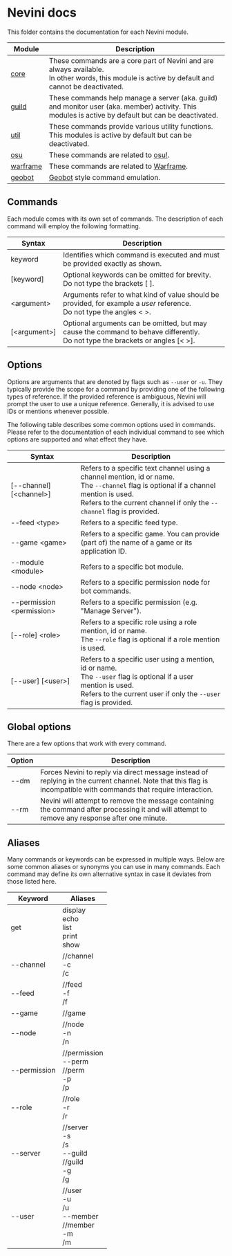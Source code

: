 # Nevini docs

This folder contains the documentation for each Nevini module.

Module | Description
-------|------------
[core](./core) | These commands are a core part of Nevini and are always available.<br>In other words, this module is active by default and cannot be deactivated.
[guild](./guild) | These commands help manage a server (aka. guild) and monitor user (aka. member) activity. This modules is active by default but can be deactivated.
[util](./util) | These commands provide various utility functions. This modules is active by default but can be deactivated.
[osu](./osu) | These commands are related to [osu!](https://osu.ppy.sh).
[warframe](./warframe) | These commands are related to [Warframe](https://www.warframe.com/).
[geobot](./geobot) | [Geobot](https://github.com/geotim90/geobot) style command emulation.

## Commands

Each module comes with its own set of commands.
The description of each command will employ the following formatting.

Syntax           | Description 
-----------------|------------
keyword          | Identifies which command is executed and must be provided exactly as shown.
\[keyword\]      | Optional keywords can be omitted for brevity.<br>Do not type the brackets \[ \].
\<argument\>     | Arguments refer to what kind of value should be provided, for example a *user* reference.<br>Do not type the angles \< \>.
\[\<argument\>\] | Optional arguments can be omitted, but may cause the command to behave differently.<br>Do not type the brackets or angles \[\< \>\].

## Options

Options are arguments that are denoted by flags such as `--user` or `-u`.
They typically provide the scope for a command by providing one of the following types of reference.
If the provided reference is ambiguous, Nevini will prompt the user to use a unique reference.
Generally, it is advised to use IDs or mentions whenever possible.

The following table describes some common options used in commands.
Please refer to the documentation of each individual command to see which options are supported and what effect they have.

Syntax                        | Description
------------------------------|------------
\[--channel\] \[\<channel\>\] | Refers to a specific text channel using a channel mention, id or name.<br>The `--channel` flag is optional if a channel mention is used.<br>Refers to the current channel if only the `--channel` flag is provided.
--feed \<type\>               | Refers to a specific feed type.
--game \<game\>               | Refers to a specific game. You can provide (part of) the name of a game or its application ID.
--module \<module\>           | Refers to a specific bot module.
--node \<node\>               | Refers to a specific permission node for bot commands.
--permission \<permission\>   | Refers to a specific permission (e.g. "Manage Server").
\[--role\] \<role\>           | Refers to a specific role using a role mention, id or name.<br>The `--role` flag is optional if a role mention is used.
\[--user\] \[\<user\>\]       | Refers to a specific user using a mention, id or name.<br>The `--user` flag is optional if a user mention is used.<br>Refers to the current user if only the `--user` flag is provided.

## Global options

There are a few options that work with every command.

Option | Description
-------|------------
--dm   | Forces Nevini to reply via direct message instead of replying in the current channel. Note that this flag is incompatible with commands that require interaction.
--rm   | Nevini will attempt to remove the message containing the command after processing it and will attempt to remove any response after one minute.

## Aliases

Many commands or keywords can be expressed in multiple ways.
Below are some common aliases or synonyms you can use in many commands.
Each command may define its own alternative syntax in case it deviates from those listed here.

Keyword      | Aliases
-------------|--------
get          | display<br>echo<br>list<br>print<br>show
--channel    | //channel<br>-c<br>/c
--feed       | //feed<br>-f<br>/f
--game       | //game
--node       | //node<br>-n<br>/n
--permission | //permission<br>--perm<br>//perm<br>-p<br>/p
--role       | //role<br>-r<br>/r
--server     | //server<br>-s<br>/s<br>--guild<br>//guild<br>-g<br>/g
--user       | //user<br>-u<br>/u<br>--member<br>//member<br>-m<br>/m
